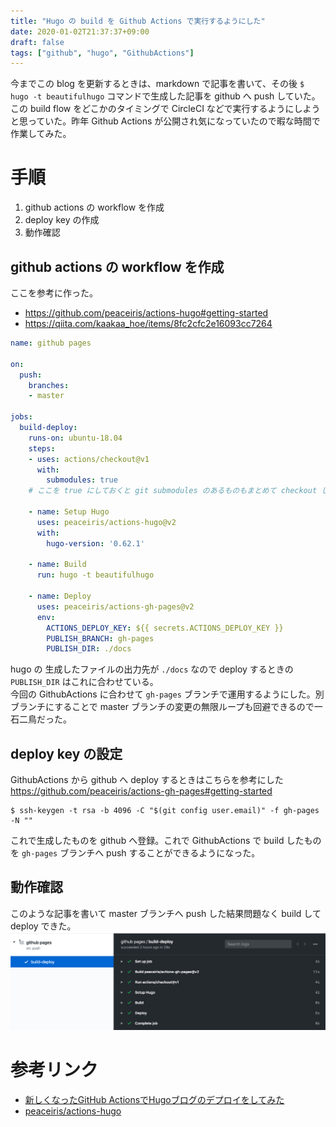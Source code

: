 ```yaml
---
title: "Hugo の build を Github Actions で実行するようにした"
date: 2020-01-02T21:37:37+09:00
draft: false
tags: ["github", "hugo", "GithubActions"]
---
```


今までこの blog を更新するときは、markdown で記事を書いて、その後 `$ hugo -t beautifulhugo` コマンドで生成した記事を github へ push していた。この build flow をどこかのタイミングで CircleCI などで実行するようにしようと思っていた。昨年 Github Actions が公開され気になっていたので暇な時間で作業してみた。

# 手順
1. github actions の workflow を作成
1. deploy key の作成
1. 動作確認

## github actions の workflow を作成

ここを参考に作った。
- https://github.com/peaceiris/actions-hugo#getting-started
- https://qiita.com/kaakaa_hoe/items/8fc2cfc2e16093cc7264


```yml
name: github pages

on:
  push:
    branches:
    - master

jobs:
  build-deploy:
    runs-on: ubuntu-18.04
    steps:
    - uses: actions/checkout@v1
      with:
        submodules: true
    # ここを true にしておくと git submodules のあるものもまとめて checkout してくれる

    - name: Setup Hugo
      uses: peaceiris/actions-hugo@v2
      with:
        hugo-version: '0.62.1'

    - name: Build
      run: hugo -t beautifulhugo

    - name: Deploy
      uses: peaceiris/actions-gh-pages@v2
      env:
        ACTIONS_DEPLOY_KEY: ${{ secrets.ACTIONS_DEPLOY_KEY }}
        PUBLISH_BRANCH: gh-pages
        PUBLISH_DIR: ./docs
```

hugo の 生成したファイルの出力先が `./docs` なので deploy するときの `PUBLISH_DIR` はこれに合わせている。  
今回の GithubActions に合わせて `gh-pages` ブランチで運用するようにした。別ブランチにすることで master ブランチの変更の無限ループも回避できるので一石二鳥だった。

## deploy key の設定

GithubActions から github へ deploy するときはこちらを参考にした  
https://github.com/peaceiris/actions-gh-pages#getting-started


```
$ ssh-keygen -t rsa -b 4096 -C "$(git config user.email)" -f gh-pages -N ""
```

これで生成したものを github へ登録。これで GithubActions で build したものを `gh-pages` ブランチへ push することができるようになった。

## 動作確認

このような記事を書いて master ブランチへ push した結果問題なく build して deploy できた。
![](/static/img/github-actions-result.png)

# 参考リンク
- [新しくなったGitHub ActionsでHugoブログのデプロイをしてみた](https://qiita.com/kaakaa_hoe/items/8fc2cfc2e16093cc7264)
- [peaceiris/actions-hugo](https://github.com/peaceiris/actions-hugo)
